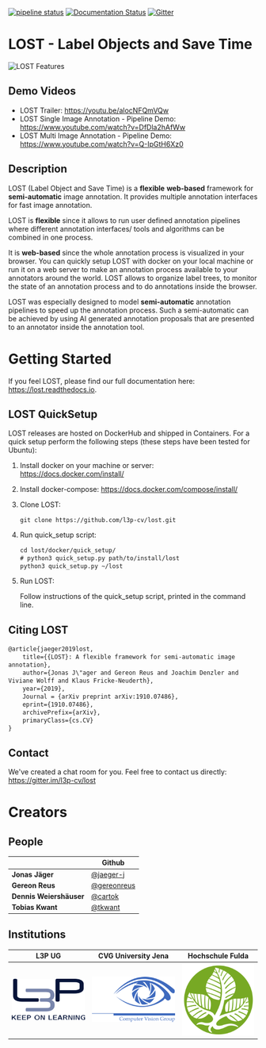 [![pipeline status](https://gitlab.com/l3p-cv/lost/badges/master/pipeline.svg)](https://gitlab.com/l3p-cv/lost/pipelines)
[![Documentation Status](https://readthedocs.org/projects/lost/badge/?version=latest)](https://lost.readthedocs.io/en/latest/?badge=latest)
[![Gitter](https://badges.gitter.im/l3p-cv/lost.svg)](https://gitter.im/l3p-cv/lost?utm_source=badge&utm_medium=badge&utm_campaign=pr-badge)
# LOST - Label Objects and Save Time
![LOST Features](docs/sphinx/source/images/LOSTFeaturesIn40seconds.gif)
## Demo Videos
* LOST Trailer: https://youtu.be/alocNFQmVQw
* LOST Single Image Annotation - Pipeline Demo: https://www.youtube.com/watch?v=DfDla2hAfWw
* LOST Multi Image Annotation - Pipeline Demo: https://www.youtube.com/watch?v=Q-IpGtH6Xz0

## Description
LOST (Label Object and Save Time) is a **flexible** **web-based** framework
for **semi-automatic** image annotation.
It provides multiple annotation interfaces for fast image annotation.

LOST is **flexible** since it allows to run user defined annotation
pipelines where different
annotation interfaces/ tools and algorithms can be combined in one process.

It is **web-based** since the whole annotation process is visualized in
your browser.
You can quickly setup LOST with docker on your local machine or run it
on a web server to make an annotation process available to your
annotators around the world.
LOST allows to organize label trees, to monitor the state of an
annotation process and to do annotations inside the browser.

LOST was especially designed to model **semi-automatic** annotation
pipelines to speed up the annotation process.
Such a semi-automatic can be achieved by using AI generated annotation
proposals that are presented to an annotator inside the annotation tool.

# Getting Started
If you feel LOST, 
please find our full documentation here: https://lost.readthedocs.io.

## LOST QuickSetup
LOST releases are hosted on DockerHub and shipped in Containers.
For a quick setup perform the following steps (these steps have been 
tested for Ubuntu):

1. Install docker on your machine or server:
    https://docs.docker.com/install/
2. Install docker-compose:
    https://docs.docker.com/compose/install/
3. Clone LOST:
    ```
    git clone https://github.com/l3p-cv/lost.git
    ```
4. Run quick_setup script:
    ```
    cd lost/docker/quick_setup/
    # python3 quick_setup.py path/to/install/lost
    python3 quick_setup.py ~/lost
    ```
5. Run LOST:

    Follow instructions of the quick_setup script, 
    printed in the command line.


## Citing LOST
```
@article{jaeger2019lost,
    title={{LOST}: A flexible framework for semi-automatic image annotation},
    author={Jonas J\"ager and Gereon Reus and Joachim Denzler and Viviane Wolff and Klaus Fricke-Neuderth},
    year={2019},
    Journal = {arXiv preprint arXiv:1910.07486},
    eprint={1910.07486},
    archivePrefix={arXiv},
    primaryClass={cs.CV}
}
```

## Contact
We've created a chat room for you. Feel free to contact us directly:
https://gitter.im/l3p-cv/lost

# Creators
## People
|   | Github | 
|---|--------|
|**Jonas Jäger**| [@jaeger-j](https://github.com/jaeger-j) | 
|**Gereon Reus**| [@gereonreus](https://github.com/gereonreus) | 
|**Dennis Weiershäuser** | [@cartok](https://github.com/cartok) | 
|**Tobias Kwant** | [@tkwant](https://github.com/tkwant) | 


## Institutions
| L3P UG | CVG University Jena | Hochschule Fulda |
|--|--|--|
|[![L3P UG](docs/l3pug.png)](https://lost.training/) | [![CVG Uni Jena](docs/cvgjena.png)](https://www.inf-cv.uni-jena.de/) | [![Hochschule Fulda](docs/hsfd.png)](https://www.hs-fulda.de/elektrotechnik-und-informationstechnik/)
